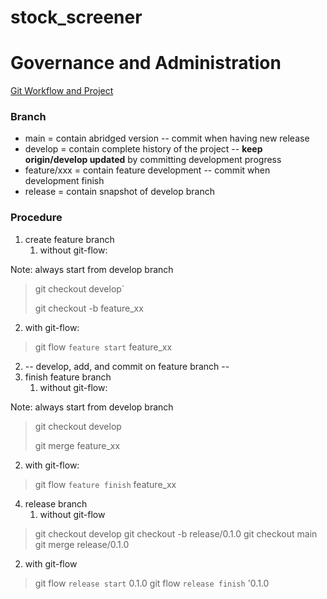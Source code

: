 # stock_screener

# Governance and Administration 
[Git Workflow and Project](https://www.atlassian.com/git/tutorials/comparing-workflows/gitflow-workflow)

### Branch
- main = contain abridged version -- commit when having new release
- develop = contain complete history of the project -- **keep origin/develop updated** by committing development progress
- feature/xxx = contain feature development -- commit when development finish 
- release = contain snapshot of develop branch

### Procedure
1. create feature branch
   1. without git-flow: 

Note: always start from develop branch

> git checkout develop` 
> 
> git checkout -b feature_xx

   2. with git-flow: 

> git flow `feature start` feature_xx

2. -- develop, add, and commit on feature branch -- 
3. finish feature branch 
   1. without git-flow: 

Note: always start from develop branch

> git checkout develop
>
> git merge feature_xx

   2. with git-flow:
> git flow `feature finish` feature_xx

4. release branch
   1. without git-flow 

> git checkout develop
> git checkout -b release/0.1.0
> git checkout main
> git merge release/0.1.0
   
   2. with git-flow
 
> git flow `release start` 0.1.0
> git flow `release finish` '0.1.0

  